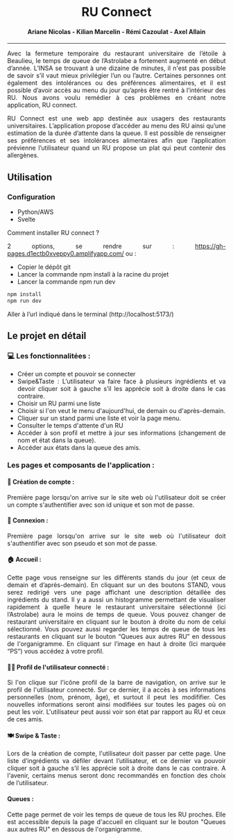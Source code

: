 <h1 align="center">RU Connect</h1>
<h4 align="center">Ariane Nicolas - Kilian Marcelin - Rémi Cazoulat - Axel Allain</h4>

---
<div style='text-align: justify;'>
Avec la fermeture temporaire du restaurant universitaire de l’étoile à Beaulieu, le temps de queue de l’Astrolabe a fortement augmenté en début d’année. L’INSA se trouvant à une dizaine de minutes, il n'est pas possible de savoir s’il vaut mieux privilégier l’un ou l’autre. Certaines personnes ont également des intolérances ou des préférences alimentaires, et il est possible d’avoir accès au menu du jour qu’après être rentré à l’intérieur des RU. Nous avons voulu remédier à ces problèmes en créant notre application, RU connect.

RU Connect est une web app destinée aux usagers des restaurants universitaires. L’application propose d’accéder au menu des RU ainsi qu’une estimation de la durée d’attente dans la queue. Il est possible de renseigner ses  préférences  et ses intolérances alimentaires afin que l’application prévienne l’utilisateur quand un RU propose un plat qui peut contenir des allergènes. 

## Utilisation

### Configuration

- Python/AWS
- Svelte

Comment installer RU connect ?

2 options, se rendre sur : https://gh-pages.d1ectb0xveppy0.amplifyapp.com/ ou :

- Copier le dépôt git   
- Lancer la commande npm install à la racine du projet  
- Lancer la commande npm run dev

```bash
npm install
npm run dev
```

Aller à l’url indiqué dans le terminal (http://localhost:5173/)

## Le projet en détail

### 💻 Les fonctionnalitées :
- Créer un compte et pouvoir se connecter
- Swipe&Taste : L’utilisateur va faire face à plusieurs ingrédients et va devoir cliquer soit à gauche s’il les apprécie soit à droite dans le cas contraire.
- Choisir un RU parmi une liste
- Choisir si l'on veut le menu d'aujourd'hui, de demain ou d'après-demain.
- Cliquer sur un stand parmi une liste et voir la page menu.
- Consulter le temps d'attente d'un RU
- Accéder à son profil et mettre à jour ses informations (changement de nom et état dans la queue).
- Accéder aux états dans la queue des amis.

### Les pages et composants de l'application :

#### 🔄 **Création de compte :**
Première page lorsqu'on arrive sur le site web où l'utilisateur doit se créer un compte s'authentifier avec son id unique et son mot de passe.

#### 🔄 **Connexion :**
Première page lorsqu'on arrive sur le site web où l'utilisateur doit s'authentifier avec son pseudo et son mot de passe.

#### 🏠 **Accueil :**
Cette page vous renseigne sur les différents stands du jour (et ceux de demain et d’après-demain). En cliquant sur un des boutons STAND, vous serez redirigé vers une page affichant une description détaillée des ingrédients du stand.
Il y a aussi un histogramme permettant de visualiser rapidement à quelle heure le restaurant universitaire sélectionné (ici l’Astrolabe) aura le moins de temps de queue. Vous pouvez changer de restaurant universitaire en cliquant sur le bouton à droite du nom de celui sélectionné. Vous pouvez aussi regarder les temps de queue de tous les restaurants en cliquant sur le bouton “Queues aux autres RU” en dessous de l'organigramme. En cliquant sur l’image en haut à droite (Ici marquée “PS”) vous accédez à votre profil.

#### 🙋‍♀️ **Profil de l'utilisateur connecté :**
Si l'on clique sur l'icône profil de la barre de navigation, on arrive sur le profil de l'utilisateur connecté. Sur ce dernier, il a accès à ses informations personnelles (nom, prénom, âge), et surtout il peut les modififier. Ces nouvelles informations seront ainsi modifiées sur toutes les pages où on peut les voir. L'utilisateur peut aussi voir son état par rapport au RU et ceux de ces amis.

#### 🍽 **Swipe & Taste :**
Lors de la création de compte, l'utilisateur doit passer par cette page. Une liste d’ingrédients va défiler devant l’utilisateur, et ce dernier va pouvoir cliquer soit à gauche s’il les apprécie soit à droite dans le cas contraire. A l'avenir, certains menus seront donc recommandés en fonction des choix de l’utilisateur.

####  **Queues :**
Cette page permet de voir les temps de queue de tous les RU proches. Elle est accessible depuis la page d'accueil en cliquant sur le bouton "Queues aux autres RU" en dessous de l'organigramme.